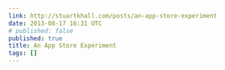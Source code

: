 ```yaml
---
link: http://stuartkhall.com/posts/an-app-store-experiment
date: 2013-08-17 16:31 UTC
# published: false
published: true
title: An App Store Experiment
tags: []
---
```




